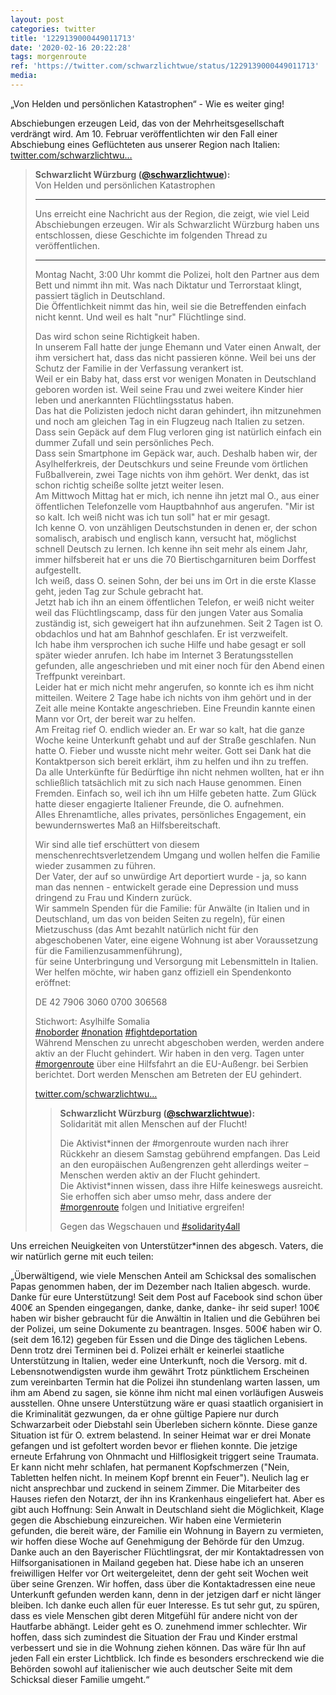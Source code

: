 ```yaml
---
layout: post
categories: twitter
title: '1229139000449011713'
date: '2020-02-16 20:22:28'
tags: morgenroute
ref: 'https://twitter.com/schwarzlichtwue/status/1229139000449011713'
media:
---
```

„Von Helden und persönlichen Katastrophen“ - Wie es weiter ging!



Abschiebungen erzeugen Leid, das von der Mehrheitsgesellschaft verdrängt wird. Am 10. Februar veröffentlichten wir den Fall einer Abschiebung eines Geflüchteten aus unserer Region nach Italien: [twitter.com/schwarzlichtwu…](https://twitter.com/schwarzlichtwue/status/1226902781216395269) 
> <b>Schwarzlicht Würzburg ([@schwarzlichtwue](https://twitter.com/schwarzlichtwue)):</b>  
>Von Helden und persönlichen Katastrophen  
>  
>  
>  
>---  
>  
>  
>  
>Uns erreicht eine Nachricht aus der Region, die zeigt, wie viel Leid Abschiebungen erzeugen. Wir als Schwarzlicht Würzburg haben uns entschlossen, diese Geschichte im folgenden Thread zu veröffentlichen.  
>  
>  
>  
>---   
>Montag Nacht, 3:00 Uhr kommt die Polizei, holt den Partner aus dem Bett und nimmt ihn mit. Was nach Diktatur und Terrorstaat klingt, passiert täglich in Deutschland.   
>Die Öffentlichkeit nimmt das hin, weil sie die Betreffenden einfach nicht kennt. Und weil es halt "nur" Flüchtlinge sind.  
>  
>  
>  
>Das wird schon seine Richtigkeit haben.   
>In unserem Fall hatte der junge Ehemann und Vater einen Anwalt, der ihm versichert hat, dass das nicht passieren könne. Weil bei uns der Schutz der Familie in der Verfassung verankert ist.   
>Weil er ein Baby hat, dass erst vor wenigen Monaten in Deutschland geboren worden ist. Weil seine Frau und zwei weitere Kinder hier leben und anerkannten Flüchtlingsstatus haben.   
>Das hat die Polizisten jedoch nicht daran gehindert, ihn mitzunehmen und noch am gleichen Tag in ein Flugzeug nach Italien zu setzen. Dass sein Gepäck auf dem Flug verloren ging ist natürlich einfach ein dummer Zufall und sein persönliches Pech.   
>Dass sein Smartphone im Gepäck war, auch. Deshalb haben wir, der Asylhelferkreis, der Deutschkurs und seine Freunde vom örtlichen Fußballverein, zwei Tage nichts von ihm gehört. Wer denkt, das ist schon richtig scheiße sollte jetzt weiter lesen.   
>Am Mittwoch Mittag hat er mich, ich nenne ihn jetzt mal O., aus einer öffentlichen Telefonzelle vom Hauptbahnhof aus angerufen. "Mir ist so kalt. Ich weiß nicht was ich tun soll" hat er mir gesagt.   
>Ich kenne O. von unzähligen Deutschstunden in denen er, der schon somalisch, arabisch und englisch kann, versucht hat, möglichst schnell Deutsch zu lernen. Ich kenne ihn seit mehr als einem Jahr, immer hilfsbereit hat er uns die 70 Biertischgarnituren beim Dorffest aufgestellt.   
>Ich weiß, dass O. seinen Sohn, der bei uns im Ort in die erste Klasse geht, jeden Tag zur Schule gebracht hat.   
>Jetzt hab ich ihn an einem öffentlichen Telefon, er weiß nicht weiter weil das Flüchtlingscamp, dass für den jungen Vater aus Somalia zuständig ist, sich geweigert hat ihn aufzunehmen. Seit 2 Tagen ist O. obdachlos und hat am Bahnhof geschlafen. Er ist verzweifelt.   
>Ich habe ihm versprochen ich suche Hilfe und habe gesagt er soll später wieder anrufen. Ich habe im Internet 3 Beratungsstellen gefunden, alle angeschrieben und mit einer noch für den Abend einen Treffpunkt vereinbart.   
>Leider hat er mich nicht mehr angerufen, so konnte ich es ihm nicht mitteilen. Weitere 2 Tage habe ich nichts von ihm gehört und in der Zeit alle meine Kontakte angeschrieben. Eine Freundin kannte einen Mann vor Ort, der bereit war zu helfen.   
>Am Freitag rief O. endlich wieder an. Er war so kalt, hat die ganze Woche keine Unterkunft gehabt und auf der Straße geschlafen. Nun hatte O. Fieber und wusste nicht mehr weiter. Gott sei Dank hat die Kontaktperson sich bereit erklärt, ihm zu helfen und ihn zu treffen.   
>Da alle Unterkünfte für Bedürftige ihn nicht nehmen wollten, hat er ihn schließlich tatsächlich mit zu sich nach Hause genommen. Einen Fremden. Einfach so, weil ich ihn um Hilfe gebeten hatte. Zum Glück hatte dieser engagierte Italiener Freunde, die O. aufnehmen.   
>Alles Ehrenamtliche, alles privates, persönliches Engagement, ein bewundernswertes Maß an Hilfsbereitschaft.   
>  
>  
>  
>Wir sind alle tief erschüttert von diesem menschenrechtsverletzendem Umgang und wollen helfen die Familie wieder zusammen zu führen.   
>Der Vater, der auf so unwürdige Art deportiert wurde - ja, so kann man das nennen - entwickelt gerade eine Depression und muss dringend zu Frau und Kindern zurück.   
>Wir sammeln Spenden für die Familie: für Anwälte (in Italien und in Deutschland, um das von beiden Seiten zu regeln), für einen Mietzuschuss (das Amt bezahlt natürlich nicht für den abgeschobenen Vater, eine eigene Wohnung ist aber Voraussetzung für die Familienzusammenführung),   
>für seine Unterbringung und Versorgung mit Lebensmitteln in Italien. Wer helfen möchte, wir haben ganz offiziell ein Spendenkonto eröffnet:  
>  
>  
>  
>DE 42 7906 3060 0700 306568  
>  
>Stichwort: Asylhilfe Somalia   
>[#noborder](/t/noborder) [#nonation](/t/nonation) [#fightdeportation](/t/fightdeportation)   
>Während Menschen zu unrecht abgeschoben werden, werden andere aktiv an der Flucht gehindert. Wir haben in den verg. Tagen unter [#morgenroute](/t/morgenroute) über eine Hilfsfahrt an die EU-Außengr. bei Serbien berichtet. Dort werden Menschen am Betreten der EU gehindert.  
>  
>[twitter.com/schwarzlichtwu…](https://twitter.com/schwarzlichtwue/status/1227229399277240323)   
>> <b>Schwarzlicht Würzburg ([@schwarzlichtwue](https://twitter.com/schwarzlichtwue)):</b>    
>>Solidarität mit allen Menschen auf der Flucht!    
>>    
>>    
>>    
>>Die Aktivist\*innen der #morgenroute wurden nach ihrer Rückkehr an diesem Samstag gebührend empfangen. Das Leid an den europäischen Außengrenzen geht allerdings weiter – Menschen werden aktiv an der Flucht gehindert.      
>>Die Aktivist\*innen wissen, dass ihre Hilfe keineswegs ausreicht. Sie erhoffen sich aber umso mehr, dass andere der [#morgenroute](/t/morgenroute) folgen und Initiative ergreifen!    
>>    
>>Gegen das Wegschauen und [#solidarity4all](/t/solidarity4all)      
>  
>  


Uns erreichen Neuigkeiten von Unterstützer\*innen des abgesch. Vaters, die wir natürlich gerne mit euch teilen:



„Überwältigend, wie viele Menschen Anteil am Schicksal des somalischen Papas genommen haben, der im Dezember nach Italien abgesch. wurde. Danke für eure Unterstützung! 
Seit dem Post auf Facebook sind schon über 400€ an Spenden eingegangen, danke, danke, danke- ihr seid super! 100€ haben wir bisher gebraucht für die Anwältin in Italien und die Gebühren bei der Polizei, um seine Dokumente zu beantragen. 
Insges. 500€ haben wir O. (seit dem 16.12) gegeben für Essen und die Dinge des täglichen Lebens. Denn trotz drei Terminen bei d. Polizei erhält er keinerlei staatliche Unterstützung in Italien, weder eine Unterkunft, noch die Versorg. mit d. Lebensnotwendigsten wurde ihm gewährt 
Trotz pünktlichem Erscheinen zum vereinbarten Termin hat die Polizei ihn stundenlang warten lassen, um ihm am Abend zu sagen, sie könne ihm nicht mal einen vorläufigen Ausweis ausstellen. 
Ohne unsere Unterstützung wäre er quasi staatlich organisiert in die Kriminalität gezwungen, da er ohne gültige Papiere nur durch Schwarzarbeit oder Diebstahl sein Überleben sichern könnte. Diese ganze Situation ist für O. extrem belastend. 
In seiner Heimat war er drei Monate gefangen und ist gefoltert worden bevor er fliehen konnte. Die jetzige erneute Erfahrung von Ohnmacht und Hilflosigkeit triggert seine Traumata. 
Er kann nicht mehr schlafen, hat permanent Kopfschmerzen ("Nein, Tabletten helfen nicht. In meinem Kopf brennt ein Feuer"). Neulich lag er nicht ansprechbar und zuckend in seinem Zimmer. 
Die Mitarbeiter des Hauses riefen den Notarzt, der ihn ins Krankenhaus eingeliefert hat. Aber es gibt auch Hoffnung: Sein Anwalt in Deutschland sieht die Möglichkeit, Klage gegen die Abschiebung einzureichen. 
Wir haben eine Vermieterin gefunden, die bereit wäre, der Familie ein Wohnung in Bayern zu vermieten, wir hoffen diese Woche auf Genehmigung der Behörde für den Umzug. 
Danke auch an den Bayerischer Flüchtlingsrat, der mir Kontaktadressen von Hilfsorganisationen in Mailand gegeben hat. Diese habe ich an unseren freiwilligen Helfer vor Ort weitergeleitet, denn der geht seit Wochen weit über seine Grenzen. 
Wir hoffen, dass über die Kontaktadressen eine neue Unterkunft gefunden werden kann, denn in der jetzigen darf er nicht länger bleiben. 
Ich danke euch allen für euer Interesse. Es tut sehr gut, zu spüren, dass es viele Menschen gibt deren Mitgefühl für andere nicht von der Hautfarbe abhängt. 
Leider geht es O. zunehmend immer schlechter. Wir hoffen, dass sich zumindest die Situation der Frau und Kinder erstmal verbessert und sie in die Wohnung ziehen können. 
Das wäre für Ihn auf jeden Fall ein erster Lichtblick. Ich finde es besonders erschreckend wie die Behörden sowohl auf italienischer wie auch deutscher Seite mit dem Schicksal dieser Familie umgeht.“ 